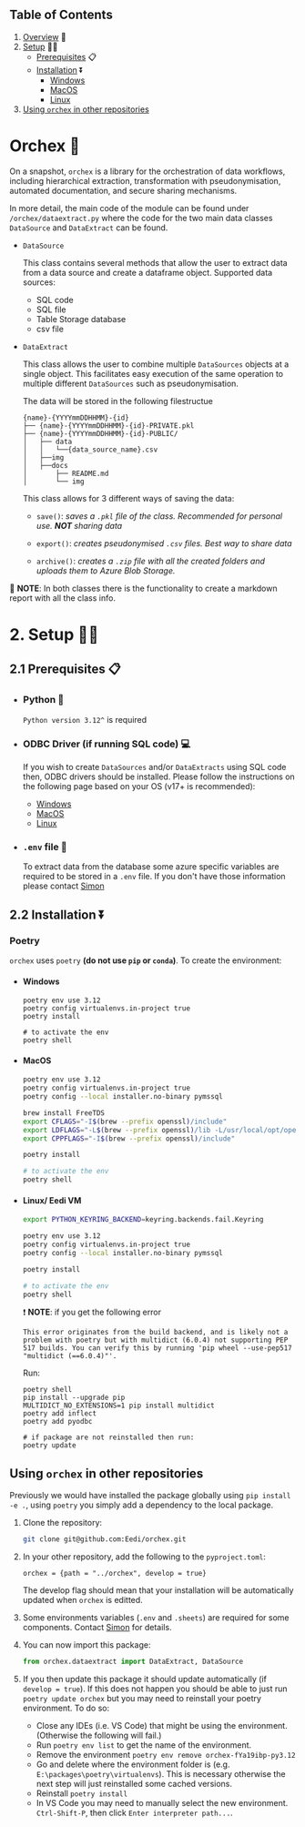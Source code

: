 ## Table of Contents
1. [Overview](#overview) 📖
2. [Setup](#setup) 🧑‍🔬
    * [Prerequisites](#prereq) 📋
    * [Installation](#installation) ⏬
        * [Windows](#windows)
        * [MacOS](#mac)
        * [Linux](#linux)
4. [Using `orchex` in other repositories](#otherRepo) 


# Orchex <a id="overview"></a> 📖

On a snapshot, `orchex` is a library for the orchestration of data workflows, including hierarchical extraction, transformation with pseudonymisation, automated documentation, and secure sharing mechanisms.

In more detail, the main code of the module can be found under `/orchex/dataextract.py` where the code for the two main data classes `DataSource` and `DataExtract` can be found.

* `DataSource`

    This class contains several methods that allow the user to extract data from a data source 
    and create a dataframe object. Supported data sources: 
    * SQL code
    * SQL file
    * Table Storage database 
    * csv file

* `DataExtract`

    This class allows the user to combine multiple `DataSources` objects at a single object. This facilitates easy execution of the same operation to multiple different `DataSources` such as pseudonymisation. 

    The data will be stored in the following  filestructue 

    ```
    {name}-{YYYYmmDDHHMM}-{id}
    ├── {name}-{YYYYmmDDHHMM}-{id}-PRIVATE.pkl
    ├── {name}-{YYYYmmDDHHMM}-{id}-PUBLIC/
    │   ├── data
    │   │   └──{data_source_name}.csv
    │   ├──img
    │   ├──docs
    │       ├── README.md
    │       └── img
    ```

    This class allows for 3 different ways of saving the data:

    * `save()`: _saves a `.pkl` file of the class. Recommended for personal use. __NOT__ sharing data_

    * `export()`: _creates pseudonymised `.csv` files. Best way to share data_
    * `archive()`: _creates a `.zip` file with all the created folders and uploads them to Azure Blob Storage._

📝
__NOTE__: In both classes there is the functionality to create a markdown report with all the class info.


# 2. Setup <a id="setup"></a> 🧑‍🔬
## 2.1 Prerequisites <a id="prereq"></a> 📋

* ### Python 🐍
    `Python version 3.12^` is required

* ### ODBC Driver (if running SQL code) 💻
    If you wish to create `DataSources` and/or `DataExtracts` using SQL code then, ODBC drivers should be installed.
    Please follow the instructions on the following page based on your OS (v17+ is recommended):

    * [Windows](https://learn.microsoft.com/en-au/sql/connect/odbc/download-odbc-driver-for-sql-server?view=sql-server-2017#download-for-windows)
    * [MacOS](https://learn.microsoft.com/en-au/sql/connect/odbc/linux-mac/install-microsoft-odbc-driver-sql-server-macos?view=sql-server-2017)
    * [Linux](https://learn.microsoft.com/en-au/sql/connect/odbc/linux-mac/installing-the-microsoft-odbc-driver-for-sql-server?view=sql-server-2017&tabs=alpine18-install%2Calpine17-install%2Cdebian8-install%2Credhat7-13-install%2Crhel7-offline) 

* ### `.env` file 📃
    To extract data from the database some azure specific variables are required to be stored in a `.env` file. If you don't have those information please contact [Simon](mailto:simon.woodhead@eedi.co.uk)

## 2.2 Installation <a id="installation"></a>  ⏬

### Poetry 
`orchex` uses `poetry` __(do not use `pip` or `conda`)__.
To create the environment:

* #### Windows <a id="windows"></a>

    ```shell
    poetry env use 3.12
    poetry config virtualenvs.in-project true
    poetry install

    # to activate the env
    poetry shell
    ```


* #### MacOS <a id="mac"></a>


    ```bash
    poetry env use 3.12
    poetry config virtualenvs.in-project true
    poetry config --local installer.no-binary pymssql

    brew install FreeTDS
    export CFLAGS="-I$(brew --prefix openssl)/include"
    export LDFLAGS="-L$(brew --prefix openssl)/lib -L/usr/local/opt/openssl/lib"
    export CPPFLAGS="-I$(brew --prefix openssl)/include"

    poetry install

    # to activate the env
    poetry shell
    ```

* #### Linux/ Eedi VM <a id="linux"></a>


    ```bash
    export PYTHON_KEYRING_BACKEND=keyring.backends.fail.Keyring

    poetry env use 3.12
    poetry config virtualenvs.in-project true
    poetry config --local installer.no-binary pymssql

    poetry install

    # to activate the env
    poetry shell
    ```

    ❗ __NOTE__:
    if you get the following error 

    ```shell
    This error originates from the build backend, and is likely not a problem with poetry but with multidict (6.0.4) not supporting PEP 517 builds. You can verify this by running 'pip wheel --use-pep517 "multidict (==6.0.4)"'.
    ```
    Run:

    ```shell
    poetry shell
    pip install --upgrade pip
    MULTIDICT_NO_EXTENSIONS=1 pip install multidict
    poetry add inflect
    poetry add pyodbc

    # if package are not reinstalled then run: 
    poetry update
    ```


## Using `orchex` in other repositories <a id=otherRepo></a>

Previously we would have installed the package globally using `pip install -e .`, using `poetry` you simply add a dependency to the local package.

1. Clone the repository:
    
    ```bash
    git clone git@github.com:Eedi/orchex.git
    ```
    
2. In your other repository, add the following to the `pyproject.toml`:

    ```
    orchex = {path = "../orchex", develop = true}
    ```
    The develop flag should mean that your installation will be automatically updated when `orchex` is editted.

3. Some environments variables (`.env` and `.sheets`) are required for some components. Contact [Simon](mailto:simon.woodhead@eedi.co.uk) for details.

4. You can now import this package:
    
    ```python
    from orchex.dataextract import DataExtract, DataSource
    ```

5. If you then update this package it should update automatically (if `develop = true`). If this does not happen you should be able to just run `poetry update orchex` but you may need to reinstall your poetry environment. To do so:

    - Close any IDEs (i.e. VS Code) that might be using the environment. (Otherwise the following will fail.)
    - Run `poetry env list` to get the name of the environment.
    - Remove the environment ```poetry env remove orchex-fYa19ibp-py3.12```
    - Go and delete where the environment folder is (e.g. `E:\packages\poetry\virtualenvs`). This is necessary otherwise the next step will just reinstalled some cached versions.
    - Reinstall ```poetry install```
    - In VS Code you may need to manually select the new environment. `Ctrl-Shift-P`, then click `Enter interpreter path...`.
